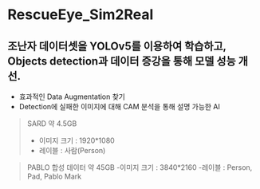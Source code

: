 # RescueEye_Sim2Real

## 조난자 데이터셋을 YOLOv5를 이용하여 학습하고, Objects detection과 데이터 증강을 통해 모델 성능 개선.
- 효과적인 Data Augmentation 찾기
- Detection에 실패한 이미지에 대해 CAM 분석을 통해 설명 가능한 AI


> SARD 약 4.5GB
> - 이미지 크기 : 1920*1080
> - 레이블 : 사람(Person)


> PABLO 합성 데이터 약 45GB
> -이미지 크기 : 3840*2160
> -레이블 : Person, Pad, Pablo Mark


